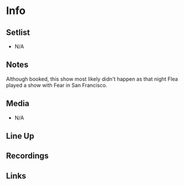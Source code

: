 # Info

## Setlist

* N/A

## Notes

Although booked, this show most likely didn't happen as that night Flea played a show with Fear in San Francisco.

## Media

* N/A

## Line Up
  
## Recordings

## Links
